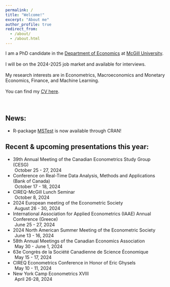 ```yaml
---
permalink: /
title: "Welcome!"
excerpt: "About me"
author_profile: true
redirect_from: 
  - /about/
  - /about.html
---
```

I am a PhD candidate in the [Department of Economics](https://www.mcgill.ca/economics/)  at [McGill University](https://www.mcgill.ca). 
<br />
<br />
I will be on the 2024-2025 job market and available for interviews. 
<br />
<br />
My research interests are in Econometrics, Macroeconomics and Monetary Economics, Finance, and Machine Learning. 
<br />
<br />
You can find my [CV here](https://roga11.github.io/gabrielrodriguez.github.io/files/GRodriguezRondon_CV.pdf). 
<br />
<br />
<br />
## News:
<ul>
  <li> R-package <a href="https://cran.r-project.org/web/packages/MSTest/MSTest.pdf">MSTest</a> is now available through CRAN!
  </li>
</ul>

## Recent & upcoming presentations this year:
<ul>
  <li>39th Annual Meeting of the Canadian Econometrics Study Group (CESG)
    <div style="margin-left: 5px;"> October 25 - 27, 2024 </div>
  </li>
  <li>Conference on Real-Time Data Analysis, Methods and Applications (Bank of Canada)
    <div style="margin-left: 5px;"> October 17 - 18, 2024 </div>
  </li>
  <li>CIREQ-McGill Lunch Seminar
    <div style="margin-left: 5px;"> October 8, 2024 </div>
  </li>
  <li>2024 European meeting of the Econometric Society
    <div style="margin-left: 5px;"> August 26 - 30, 2024 </div>
  </li>
  <li>International Association for Applied Econometrics (IAAE) Annual Conference (Greece)
    <div style="margin-left: 5px;"> June 25 - 27, 2024 </div>
  </li>
  <li>2024 North American Summer Meeting of the Econometric Society
    <div style="margin-left: 5px;"> June 13 - 16, 2024 </div>
  </li>
  <li>58th Annual Meetings of the Canadian Economics Association
    <div style="margin-left: 5px;"> May 30 - June 1, 2024 </div>
  </li>
  <li>63e Congrès de la Société Canadienne de Science Économique
    <div style="margin-left: 5px;"> May 15 - 17, 2024 </div>
  </li>
  <li>CIREQ Econometrics Conference in Honor of Eric Ghysels
    <div style="margin-left: 5px;"> May 10 - 11, 2024 </div>
  </li>
  <li>New York Camp Econometrics XVIII
    <div style="margin-left: 5px;"> April 26-28, 2024 </div>
  </li>
</ul>

